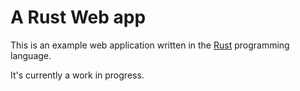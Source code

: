 # A Rust Web app

This is an example web application written in the [Rust](https://www.rust-lang.org) programming language.

It's currently a work in progress.